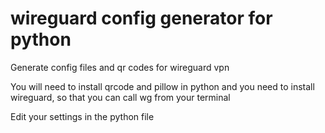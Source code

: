 # wireguard config generator for python
Generate config files and qr codes for wireguard vpn

You will need to install qrcode and pillow in python
and you need to install wireguard, so that you can call wg from your terminal

Edit your settings in the python file
